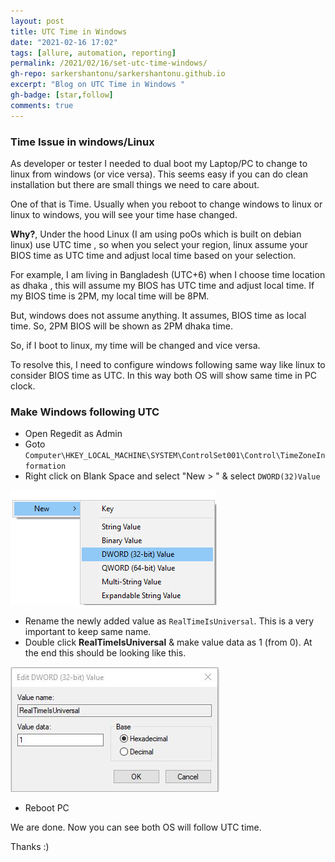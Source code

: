 ```yaml
---
layout: post
title: UTC Time in Windows
date: "2021-02-16 17:02"
tags: [allure, automation, reporting]
permalink: /2021/02/16/set-utc-time-windows/
gh-repo: sarkershantonu/sarkershantonu.github.io
excerpt: "Blog on UTC Time in Windows "
gh-badge: [star,follow]
comments: true
---
```


### Time Issue in windows/Linux 
As developer or tester I needed to dual boot my Laptop/PC to change to linux from windows (or vice versa). This seems easy if you can do clean installation but there are small things we need to care about. 

One of that is Time. Usually when you reboot to change windows to linux or linux to windows, you will see your time hase changed. 

**Why?**, Under the hood Linux (I am using poOs which is built on debian linux) use UTC time , so when you select your region, linux assume your BIOS time as UTC time and adjust local time based on your selection. 

For example, I am living in Bangladesh (UTC+6) when I choose time location as dhaka , this will assume my BIOS has UTC time and adjust local time. If my BIOS time is 2PM, my local time will be 8PM. 

But, windows does not assume anything. It assumes, BIOS time as local time. So, 2PM BIOS will be shown as 2PM dhaka time. 

So, if I boot to linux, my time will be changed and vice versa.

To resolve this, I need to configure windows following same way like linux to consider BIOS time as UTC. In this way both OS will show same time in PC clock.

### Make Windows following UTC 
- Open Regedit as Admin 
- Goto ```Computer\HKEY_LOCAL_MACHINE\SYSTEM\ControlSet001\Control\TimeZoneInformation```
- Right click on Blank Space and select "New > " & select ```DWORD(32)Value```

![reg-add](/images/windows/time/regedit-add.png)  

- Rename the newly added value as ```RealTimeIsUniversal```. This is a very important to keep same name. 
- Double click **RealTimeIsUniversal** & make value data as 1 (from 0). At the end this should be looking like this.

![reg-changed](/images/windows/time/reg-final.JPG)

- Reboot PC 

We are done. Now you can see both OS will follow UTC time. 

Thanks :) 